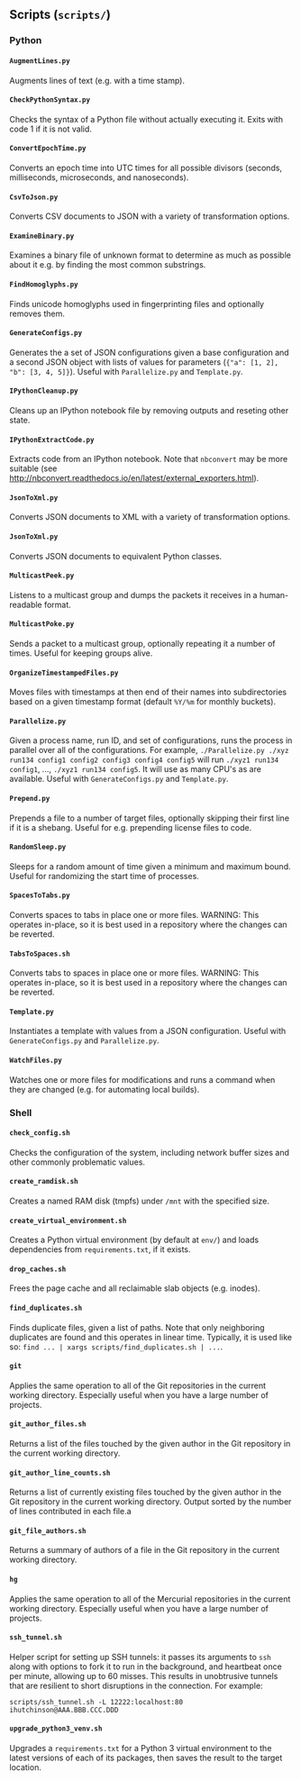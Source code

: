 
## Scripts (`scripts/`)

### Python

#### `AugmentLines.py`
Augments lines of text (e.g. with a time stamp).

#### `CheckPythonSyntax.py`
Checks the syntax of a Python file without actually executing it. Exits with
code 1 if it is not valid.

#### `ConvertEpochTime.py`
Converts an epoch time into UTC times for all possible divisors (seconds,
milliseconds, microseconds, and nanoseconds).

#### `CsvToJson.py`
Converts CSV documents to JSON with a variety of transformation options.

#### `ExamineBinary.py`
Examines a binary file of unknown format to determine as much as possible
about it e.g. by finding the most common substrings.

#### `FindHomoglyphs.py`
Finds unicode homoglyphs used in fingerprinting files and optionally removes
them.

#### `GenerateConfigs.py`
Generates the a set of JSON configurations given a base configuration and a
second JSON object with lists of values for parameters
(`{"a": [1, 2], "b": [3, 4, 5]}`). Useful with `Parallelize.py` and
`Template.py`.

#### `IPythonCleanup.py`
Cleans up an IPython notebook file by removing outputs and reseting other state.

#### `IPythonExtractCode.py`
Extracts code from an IPython notebook. Note that `nbconvert` may be more
suitable (see http://nbconvert.readthedocs.io/en/latest/external_exporters.html).

#### `JsonToXml.py`
Converts JSON documents to XML with a variety of transformation options.

#### `JsonToXml.py`
Converts JSON documents to equivalent Python classes.

#### `MulticastPeek.py`
Listens to a multicast group and dumps the packets it receives in a
human-readable format.

#### `MulticastPoke.py`
Sends a packet to a multicast group, optionally repeating it a number of times.
Useful for keeping groups alive.

#### `OrganizeTimestampedFiles.py`
Moves files with timestamps at then end of their names into subdirectories
based on a given timestamp format (default `%Y/%m` for monthly buckets).

#### `Parallelize.py`
Given a process name, run ID, and set of configurations, runs the process in
parallel over all of the configurations. For example,
`./Parallelize.py ./xyz run134 config1 config2 config3 config4 config5` will run
`./xyz1 run134 config1`, ..., `./xyz1 run134 config5`.
It will use as many CPU's as are available. Useful with `GenerateConfigs.py` and
`Template.py`.

#### `Prepend.py`
Prepends a file to a number of target files, optionally skipping their first
line if it is a shebang. Useful for e.g. prepending license files to code.

#### `RandomSleep.py`
Sleeps for a random amount of time given a minimum and maximum bound. Useful for
randomizing the start time of processes.

#### `SpacesToTabs.py`
Converts spaces to tabs in place one or more files. WARNING: This operates
in-place, so it is best used in a repository where the changes can be reverted.

#### `TabsToSpaces.sh`
Converts tabs to spaces in place one or more files. WARNING: This operates
in-place, so it is best used in a repository where the changes can be reverted.

#### `Template.py`
Instantiates a template with values from a JSON configuration. Useful with
`GenerateConfigs.py` and `Parallelize.py`.

#### `WatchFiles.py`
Watches one or more files for modifications and runs a command when they are
changed (e.g. for automating local builds).

### Shell

#### `check_config.sh`
Checks the configuration of the system, including network buffer sizes and other
commonly problematic values.

#### `create_ramdisk.sh`
Creates a named RAM disk (tmpfs) under `/mnt` with the specified size.

#### `create_virtual_environment.sh`
Creates a Python virtual environment (by default at `env/`) and loads
dependencies from `requirements.txt`, if it exists.

#### `drop_caches.sh`
Frees the page cache and all reclaimable slab objects (e.g. inodes).

#### `find_duplicates.sh`
Finds duplicate files, given a list of paths. Note that only neighboring
duplicates are found and this operates in linear time. Typically, it is used
like so: `find ... | xargs scripts/find_duplicates.sh | ...`.

#### `git`
Applies the same operation to all of the Git repositories in the current working
directory. Especially useful when you have a large number of projects.

#### `git_author_files.sh`
Returns a list of the files touched by the given author in the Git repository in
the current working directory.

#### `git_author_line_counts.sh`
Returns a list of currently existing files touched by the given author in the
Git repository in the current working directory. Output sorted by the number of
lines contributed in each file.a

#### `git_file_authors.sh`
Returns a summary of authors of a file in the Git repository in the current
working directory.

#### `hg`
Applies the same operation to all of the Mercurial repositories in the current
working directory. Especially useful when you have a large number of projects.

#### `ssh_tunnel.sh`
Helper script for setting up SSH tunnels: it passes its arguments to `ssh`
along with options to fork it to run in the background, and heartbeat once per
minute, allowing up to 60 misses. This results in unobtrusive tunnels that are
resilient to short disruptions in the connection. For example:

	scripts/ssh_tunnel.sh -L 12222:localhost:80 ihutchinson@AAA.BBB.CCC.DDD

#### `upgrade_python3_venv.sh`
Upgrades a `requirements.txt` for a Python 3 virtual environment to the latest
versions of each of its packages, then saves the result to the target location.
